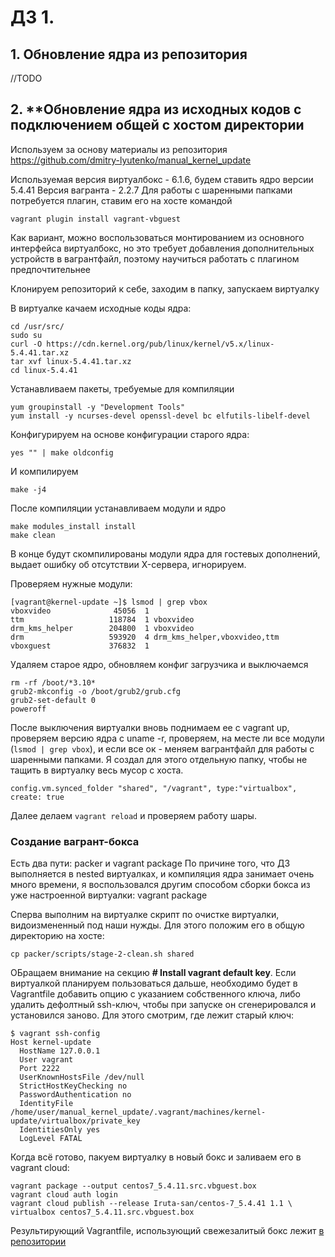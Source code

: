 # ДЗ 1. 

## 1. Обновление ядра из репозитория

//TODO

## 2. **Обновление ядра из исходных кодов с подключением общей с хостом директории

Используем за основу материалы из репозитория https://github.com/dmitry-lyutenko/manual_kernel_update

Используемая версия виртуалбокс - 6.1.6, будем ставить ядро версии 5.4.41
Версия вагранта - 2.2.7
Для работы с шаренными папками потребуется плагин, ставим его на хосте командой
```
vagrant plugin install vagrant-vbguest
```
Как вариант, можно воспользоваться монтированием из основного интерфейса виртуалбокс, но это требует добавления дополнительных устройств в вагрантфайл, поэтому научиться работать с плагином предпочтительнее

Клонируем репозиторий к себе, заходим в папку, запускаем виртуалку

В виртуалке качаем исходные коды ядра:
```
cd /usr/src/
sudo su
curl -O https://cdn.kernel.org/pub/linux/kernel/v5.x/linux-5.4.41.tar.xz
tar xvf linux-5.4.41.tar.xz
cd linux-5.4.41
```

Устанавливаем пакеты, требуемые для компиляции
```
yum groupinstall -y "Development Tools"
yum install -y ncurses-devel openssl-devel bc elfutils-libelf-devel
```
Конфигурируем на основе конфигурации старого ядра:
```
yes "" | make oldconfig
```
И компилируем
```
make -j4
```
После компиляции устанавливаем модули и ядро
```
make modules_install install
make clean 
```

В конце будут скомпилированы модули ядра для гостевых дополнений, выдает ошибку об отсутствии X-сервера, игнорируем.

Проверяем нужные модули:
```
[vagrant@kernel-update ~]$ lsmod | grep vbox
vboxvideo              45056  1 
ttm                   118784  1 vboxvideo
drm_kms_helper        204800  1 vboxvideo
drm                   593920  4 drm_kms_helper,vboxvideo,ttm
vboxguest             376832  1 
``` 
Удаляем старое ядро, обновляем конфиг загрузчика и выключаемся
```
rm -rf /boot/*3.10*
grub2-mkconfig -o /boot/grub2/grub.cfg
grub2-set-default 0
poweroff
```

После выключения виртуалки вновь поднимаем ее с vagrant up, проверяем версию ядра с uname -r, проверяем, на месте ли все модули (```lsmod | grep vbox```), и если все ок - меняем вагрантфайл для работы с шаренными папками. 
Я создал для этого отдельную папку, чтобы не тащить в виртуалку весь мусор с хоста.
```
config.vm.synced_folder "shared", "/vagrant", type:"virtualbox", create: true
```
Далее делаем ```vagrant reload``` и проверяем работу шары.

### Создание вагрант-бокса
Есть два пути: packer и vagrant package
По причине того, что ДЗ выполняется в nested виртуалках, и компиляция ядра занимает очень много времени, я воспользовался другим способом сборки бокса из уже настроенной виртуалки: vagrant package

Сперва выполним на виртуалке скрипт по очистке виртуалки, видоизмененный под наши нужды. Для этого положим его в общую директорию на хосте:
```
cp packer/scripts/stage-2-clean.sh shared
```
ОБращаем внимание на секцию **# Install vagrant default key**. Если виртуалкой планируем пользоваться дальше, необходимо будет в Vagrantfile добавить опцию с указанием собственного ключа, либо удалить дефолтный ssh-ключ, чтобы при запуске он сгенерировался и установился заново.
Для этого смотрим, где лежит старый ключ:
```
$ vagrant ssh-config
Host kernel-update
  HostName 127.0.0.1
  User vagrant
  Port 2222
  UserKnownHostsFile /dev/null
  StrictHostKeyChecking no
  PasswordAuthentication no
  IdentityFile /home/user/manual_kernel_update/.vagrant/machines/kernel-update/virtualbox/private_key
  IdentitiesOnly yes
  LogLevel FATAL

```
Когда всё готово, пакуем виртуалку в новый бокс и заливаем его в vagrant cloud:
```
vagrant package --output centos7_5.4.11.src.vbguest.box
vagrant cloud auth login
vagrant cloud publish --release Iruta-san/centos-7_5.4.41 1.1 \ virtualbox centos7_5.4.11.src.vbguest.box
```
Результирующий Vagrantfile, использующий свежезалитый бокс лежит [в репозитории](https://github.com/Iruta-san/otus-linux/blob/master/01-box-with-updated-kernel/from_src/Vagrantfile)